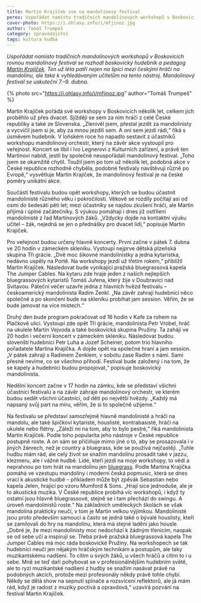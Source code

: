 ```yaml
---
title: Martin Krajíček zve na mandolínový festival
perex: Uspořádat namísto tradičních mandolínových workshopů v Boskovicích rovnou mandolínový festival se rozhodl boskovický hudebník a pedagog Martin Krajíček.
cover-photo: https://i.ohlasy.info/i/mfjinoz.jpg
author: Tomáš Trumpeš
category: zpravodajství
tags: kultura hudba
---
```


*Uspořádat namísto tradičních mandolínových workshopů v Boskovicích rovnou mandolínový festival se rozhodl boskovický hudebník a pedagog [Martin Krajíček](http://www.ohlasy.info/clanky/2016/04/rozhovor-krajicek.html). Ten už léta patří nejen na špici mezi českými hráči na mandolínu, ale také k vyhledávaným učitelům na tento nástroj. Mandolínový festival se uskuteční 7.–9. dubna.*

{% photo src="https://i.ohlasy.info/i/mfjinoz.jpg" author="Tomáš Trumpeš" %}

Martin Krajíček pořádá své workshopy v Boskovicích několik let, celkem jich proběhlo už přes dvacet. Sjíždějí se sem za ním hráči z celé České republiky a také ze Slovenska. „Zlenivěl jsem, přestal jezdit za mandolinisty a vycvičil jsem si je, aby za mnou jezdili sem. A oni sem jezdí rádi,“ říká s úsměvem hudebník. V loňském roce ho napadlo sestavit z účastníků workshopu mandolínový orchestr, který na závěr akce vystoupil pro veřejnost. Koncert se líbil i Ivo Legnerovi z Kulturních zařízení, a právě ten Martinovi nabídl, jestli by společně neuspořádali mandolínový festival. „Toho jsem se okamžitě chytil. Toužil jsem po tom už několik let, podobná akce v České republice rozhodně chyběla, podobné festivaly navštěvuji různě po Evropě,“ vysvětluje Martin Krajíček, že mandolínový festival je na české poměry unikátní akce.

Součástí festivalu budou opět workshopy, kterých se budou účastnit mandolinisté různého věku i pokročilosti. Věkově se rozdíly počítají asi od osmi do šedesáti pěti let; mezi účastníky se najdou zkušení hráči, ale Martin přijímá i úplné začátečníky. S výukou pomáhají i dnes již ostřílení mandolinisté z řad Martinových žáků. „Vždycky dojde na kontaktní výuku učitel – žák, nejedná se jen o přednášky pro dvacet lidí,“ popisuje Martin Krajíček.

Pro veřejnost budou určeny hlavně koncerty. První začne v pátek 7. dubna ve 20 hodin v zámeckém skleníku. Vystoupí nejprve dětská plzeňská skupina Tři grácie. „Dvě moc šikovné mandolinistky a jedna kytaristka, nedávno uspěly na Portě. Na workshopy jezdí už třetím rokem,“ přiblížil Martin Krajíček. Následovat bude vynikající pražská bluegrassová kapela The Jumper Cables. Na kytaru zde hraje jeden z našich nejlepších bluegrassových kytaristů Tomáš Juřena, který žije v Doubravici nad Svitavou. Páteční večer uzavře jedna z hlavních hvězd festivalu – českoamerický mandolinista Radim Zenkl. „Na závěr zahrají hudebníci něco společně a po skončení bude na skleníku probíhat jam session. Věřím, že se bude jamovat na více místech.“

Druhý den bude program pokračovat od 16 hodin v Kafe za rohem na Plačkově ulici. Vystoupí zde opět Tři grácie, mandolinista Petr Vrobel, hráč na ukulele Martin Vejvoda a také boskovická skupina Pružiny. Ta zahájí ve 20 hodin i večerní koncert v zámeckém skleníku. Následovat budou slovenští hudebníci Petr Luha a Jozef Scheiner, potom trio hlavního pořadatele Martina Krajíčka. A dojde opět na společné hraní a jam session. „V pátek zahraji s Radimem Zenklem, v sobotu zase Radim s námi. Sami přesně nevíme, co se všechno přihodí. Festival bude založený i na tom, že se kapely a hudebníci budou propojovat,“ popisuje boskovický mandolinista.

Nedělní koncert začne v 17 hodin na zámku, kde se představí všichni účastníci festivalu a na závěr zahraje mandolínový orchestr, ve kterém budou sedět všichni účastníci, od dětí po největší hvězdy. „Každý má napsaný svůj part na míru, věřím, že si to společně užijeme.“

Na festivalu se představí samozřejmě hlavně mandolinisté a hráči na mandolu, ale také špičkoví kytaristé, houslisté, kontrabasisté, hráči na ukulele nebo flétny. „Záleží mi na tom, aby to bylo pestré,“ říká mandolinista Martin Krajíček. Podle toho popularita jeho nástroje v České republice postupně roste. A on sám se přičiňuje mimo jiné o to, aby se prosazovala i v jiných žánrech, než je country a bluegrass, kde se používá nejčastěji. „Tuhle hudbu mám rád, ale celý život se snažím mandolínu prosadit také v jazzu, klezmeru, ale i vážné hudbě. Lidé, kteří jezdí na moje workshopy, to vědí a neprahnou po tom hrát na mandolínu jen [bluegrass](https://cs.wikipedia.org/wiki/Bluegrass). Podle Martina Krajíčka pomáhá ve vzestupu mandolíny i moderní česká popmusic, která se dnes vrací k akustické hudbě – příkladem může být zpěvák Sebastian nebo kapela Jelen, hrající po vzoru Mumford & Sons. „Hrají sice jednoduše, ale je to akustická muzika. V České republice probíhá víc workshopů, i když ty ostatní jsou hlavně bluegrassové, stejně se i tam přechází do swingu. A úroveň mandolinistů roste.“ Na základních uměleckých školách se však mandolína prakticky neučí, v tom je Martin velkou výjimkou. Mandolinisté jsou proto především samouci a často se jedná také o bývalé houslisty, kteří se zamilovali do hry na mandolínu, která má stejné ladění jako housle. „Dobré je, že mezi mandolinisty moc nedochází k žádným třenicím, naopak se od sebe učí a inspirují se. Třeba právě pražská bluegrassová kapela The Jumper Cables má moc ráda boskovické Pružiny. Na workshopech se tak hudebníci neučí jen nějakým hráčským technikám a postupům, ale taky muzikantskému nadšení. To cítím u svých žáků, u všech hráčů a cítím to i u sebe. Mně se teď daří pohybovat se v profesionálnějším hudebním světě, ale to ryzí muzikantské nadšení z hudby se snažím nasávat právě na podobných akcích, protože mezi profesionály někdy právě tohle chybí. Někdy se dělá show na sepnutí spínače a rozsvícení reflektorů, ale já mám rád, když je radost z muziky poctivá a opravdová,“ uzavírá pozvání na festival Martin Krajíček.

